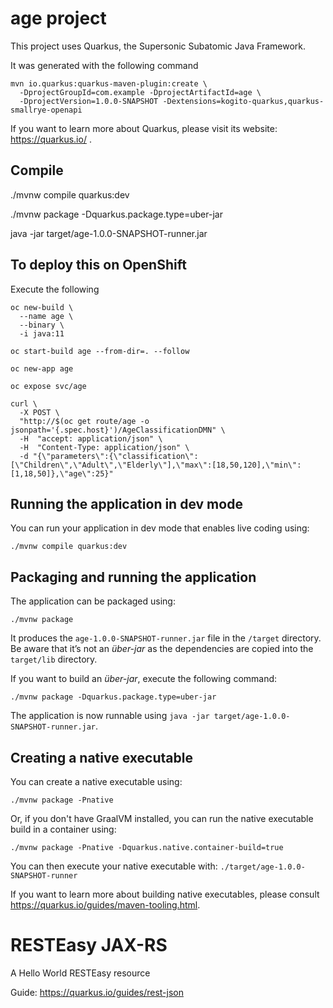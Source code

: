 # age project

This project uses Quarkus, the Supersonic Subatomic Java Framework.

It was generated with the following command

	mvn io.quarkus:quarkus-maven-plugin:create \
	  -DprojectGroupId=com.example -DprojectArtifactId=age \
	  -DprojectVersion=1.0.0-SNAPSHOT -Dextensions=kogito-quarkus,quarkus-smallrye-openapi

If you want to learn more about Quarkus, please visit its website: https://quarkus.io/ .

## Compile 

./mvnw compile quarkus:dev

./mvnw package -Dquarkus.package.type=uber-jar

java -jar target/age-1.0.0-SNAPSHOT-runner.jar

## To deploy this on OpenShift

Execute the following

	oc new-build \
	  --name age \
	  --binary \
	  -i java:11

	oc start-build age --from-dir=. --follow

	oc new-app age

	oc expose svc/age

	curl \
	  -X POST \
	  "http://$(oc get route/age -o jsonpath='{.spec.host}')/AgeClassificationDMN" \
	  -H  "accept: application/json" \
	  -H  "Content-Type: application/json" \
	  -d "{\"parameters\":{\"classification\":[\"Children\",\"Adult\",\"Elderly\"],\"max\":[18,50,120],\"min\":[1,18,50]},\"age\":25}"	


## Running the application in dev mode

You can run your application in dev mode that enables live coding using:
```shell script
./mvnw compile quarkus:dev
```

## Packaging and running the application

The application can be packaged using:
```shell script
./mvnw package
```
It produces the `age-1.0.0-SNAPSHOT-runner.jar` file in the `/target` directory.
Be aware that it’s not an _über-jar_ as the dependencies are copied into the `target/lib` directory.

If you want to build an _über-jar_, execute the following command:
```shell script
./mvnw package -Dquarkus.package.type=uber-jar
```

The application is now runnable using `java -jar target/age-1.0.0-SNAPSHOT-runner.jar`.

## Creating a native executable

You can create a native executable using: 
```shell script
./mvnw package -Pnative
```

Or, if you don't have GraalVM installed, you can run the native executable build in a container using: 
```shell script
./mvnw package -Pnative -Dquarkus.native.container-build=true
```

You can then execute your native executable with: `./target/age-1.0.0-SNAPSHOT-runner`

If you want to learn more about building native executables, please consult https://quarkus.io/guides/maven-tooling.html.

# RESTEasy JAX-RS

<p>A Hello World RESTEasy resource</p>

Guide: https://quarkus.io/guides/rest-json
